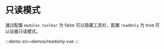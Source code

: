 # 只读模式

通过配置 `modules.toolbar` 为 false 可以隐藏工具栏，配置 `readOnly` 为 true 可以设置只读模式。

:::demo src=demos/readonly.vue
:::
